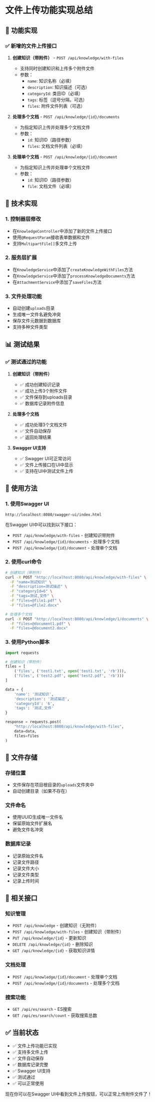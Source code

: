 # 文件上传功能实现总结

## 🎉 功能实现

### ✅ 新增的文件上传接口

1. **创建知识（带附件）** - `POST /api/knowledge/with-files`
   - 支持同时创建知识和上传多个附件文件
   - 参数：
     - `name`: 知识名称（必填）
     - `description`: 知识描述（可选）
     - `categoryId`: 类目ID（必填）
     - `tags`: 标签（逗号分隔，可选）
     - `files`: 附件文件列表（可选）

2. **处理多个文档** - `POST /api/knowledge/{id}/documents`
   - 为指定知识上传并处理多个文档文件
   - 参数：
     - `id`: 知识ID（路径参数）
     - `files`: 文档文件列表（必填）

3. **处理单个文档** - `POST /api/knowledge/{id}/document`
   - 为指定知识上传并处理单个文档文件
   - 参数：
     - `id`: 知识ID（路径参数）
     - `file`: 文档文件（必填）

## 🔧 技术实现

### 1. 控制器层修改
- 在`KnowledgeController`中添加了新的文件上传接口
- 使用`@RequestParam`接收表单数据和文件
- 支持`MultipartFile[]`多文件上传

### 2. 服务层扩展
- 在`KnowledgeService`中添加了`createKnowledgeWithFiles`方法
- 在`KnowledgeService`中添加了`processKnowledgeDocuments`方法
- 在`AttachmentService`中添加了`saveFiles`方法

### 3. 文件处理功能
- 自动创建`uploads`目录
- 生成唯一文件名避免冲突
- 保存文件元数据到数据库
- 支持多种文件类型

## 📊 测试结果

### ✅ 测试通过的功能

1. **创建知识（带附件）**
   - ✅ 成功创建知识记录
   - ✅ 成功上传3个附件文件
   - ✅ 文件保存到uploads目录
   - ✅ 数据库记录附件信息

2. **处理多个文档**
   - ✅ 成功处理3个文档文件
   - ✅ 文件自动保存
   - ✅ 返回处理结果

3. **Swagger UI支持**
   - ✅ Swagger UI可正常访问
   - ✅ 文件上传接口在UI中显示
   - ✅ 支持在UI中测试文件上传

## 🚀 使用方法

### 1. 使用Swagger UI
```
http://localhost:8080/swagger-ui/index.html
```

在Swagger UI中可以找到以下接口：
- `POST /api/knowledge/with-files` - 创建知识带附件
- `POST /api/knowledge/{id}/documents` - 处理多个文档
- `POST /api/knowledge/{id}/document` - 处理单个文档

### 2. 使用curl命令
```bash
# 创建知识（带附件）
curl -X POST "http://localhost:8080/api/knowledge/with-files" \
  -F "name=测试知识" \
  -F "description=测试描述" \
  -F "categoryId=6" \
  -F "tags=测试,文件" \
  -F "files=@file1.pdf" \
  -F "files=@file2.docx"

# 处理多个文档
curl -X POST "http://localhost:8080/api/knowledge/1/documents" \
  -F "files=@document1.pdf" \
  -F "files=@document2.docx"
```

### 3. 使用Python脚本
```python
import requests

# 创建知识（带附件）
files = [
    ('files', ('test1.txt', open('test1.txt', 'rb'))),
    ('files', ('test2.pdf', open('test2.pdf', 'rb')))
]

data = {
    'name': '测试知识',
    'description': '测试描述',
    'categoryId': '6',
    'tags': '测试,文件'
}

response = requests.post(
    "http://localhost:8080/api/knowledge/with-files",
    data=data,
    files=files
)
```

## 📁 文件存储

### 存储位置
- 文件保存在项目根目录的`uploads`文件夹中
- 自动创建目录（如果不存在）

### 文件命名
- 使用UUID生成唯一文件名
- 保留原始文件扩展名
- 避免文件名冲突

### 数据库记录
- 记录原始文件名
- 记录文件路径
- 记录文件大小
- 记录文件类型
- 记录上传时间

## 🔗 相关接口

### 知识管理
- `POST /api/knowledge` - 创建知识（无附件）
- `POST /api/knowledge/with-files` - 创建知识（带附件）
- `PUT /api/knowledge/{id}` - 更新知识
- `DELETE /api/knowledge/{id}` - 删除知识
- `GET /api/knowledge/{id}` - 获取知识详情

### 文档处理
- `POST /api/knowledge/{id}/document` - 处理单个文档
- `POST /api/knowledge/{id}/documents` - 处理多个文档

### 搜索功能
- `GET /api/es/search` - ES搜索
- `GET /api/es/search/count` - 获取搜索总数

## ✅ 当前状态

- ✅ 文件上传功能已实现
- ✅ 支持多文件上传
- ✅ 文件自动保存
- ✅ 数据库记录完整
- ✅ Swagger UI支持
- ✅ 测试通过
- ✅ 可以正常使用

现在你可以在Swagger UI中看到文件上传按钮，可以正常上传附件文件了！ 